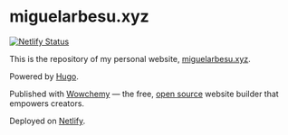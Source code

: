 # miguelarbesu.xyz

[![Netlify Status](https://api.netlify.com/api/v1/badges/5d1627b6-fcbe-4813-a77a-242839511536/deploy-status)](https://app.netlify.com/sites/miguelarbesu/deploys)

This is the repository of my personal website, [miguelarbesu.xyz](https://miguelarbesu.xyz/).

Powered by [Hugo](https://gohugo.io/).

Published with [Wowchemy](https://wowchemy.com/?utm_campaign=poweredby) — the free, [open source](https://github.com/wowchemy/wowchemy-hugo-themes) website builder that empowers creators. 

Deployed on [Netlify](https://www.netlify.com/).